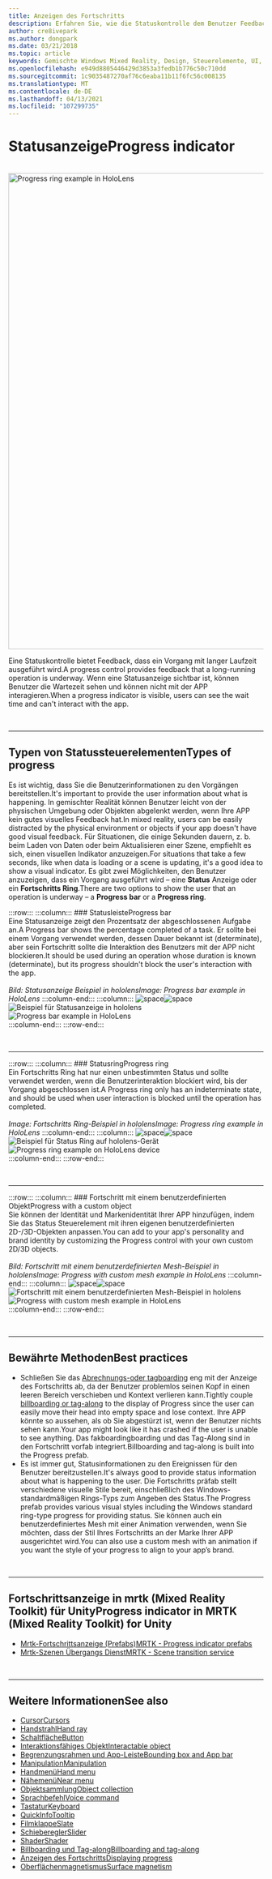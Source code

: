 ```yaml
---
title: Anzeigen des Fortschritts
description: Erfahren Sie, wie die Statuskontrolle dem Benutzer Feedback zur Verfügung stellt, dass ein Vorgang mit langer Ausführungszeit in ihren Mixed Reality-apps ausgeführt wird.
author: cre8ivepark
ms.author: dongpark
ms.date: 03/21/2018
ms.topic: article
keywords: Gemischte Windows Mixed Reality, Design, Steuerelemente, UI, UX, Fortschrittsanzeige, Mixed Reality-Headset, Windows Mixed Reality-Headset, Virtual Reality-Headset, hololens, mrtk, Mixed Reality Toolkit
ms.openlocfilehash: e949d8805446429d3853a3fedb1b776c50c710dd
ms.sourcegitcommit: 1c9035487270af76c6eaba11b11f6fc56c008135
ms.translationtype: MT
ms.contentlocale: de-DE
ms.lasthandoff: 04/13/2021
ms.locfileid: "107299735"
---
```

# <a name="progress-indicator"></a><span data-ttu-id="bc553-104">Statusanzeige</span><span class="sxs-lookup"><span data-stu-id="bc553-104">Progress indicator</span></span>

<br>

<img src="images/MRTK_ProgressIndicator.gif" alt="Progress ring example in HoloLens" width="940px">

<span data-ttu-id="bc553-105">Eine Statuskontrolle bietet Feedback, dass ein Vorgang mit langer Laufzeit ausgeführt wird.</span><span class="sxs-lookup"><span data-stu-id="bc553-105">A progress control provides feedback that a long-running operation is underway.</span></span> <span data-ttu-id="bc553-106">Wenn eine Statusanzeige sichtbar ist, können Benutzer die Wartezeit sehen und können nicht mit der APP interagieren.</span><span class="sxs-lookup"><span data-stu-id="bc553-106">When a progress indicator is visible, users can see the wait time and can't interact with the app.</span></span>

<br>

---

## <a name="types-of-progress"></a><span data-ttu-id="bc553-107">Typen von Statussteuerelementen</span><span class="sxs-lookup"><span data-stu-id="bc553-107">Types of progress</span></span>

<span data-ttu-id="bc553-108">Es ist wichtig, dass Sie die Benutzerinformationen zu den Vorgängen bereitstellen.</span><span class="sxs-lookup"><span data-stu-id="bc553-108">It's important to provide the user information about what is happening.</span></span> <span data-ttu-id="bc553-109">In gemischter Realität können Benutzer leicht von der physischen Umgebung oder Objekten abgelenkt werden, wenn Ihre APP kein gutes visuelles Feedback hat.</span><span class="sxs-lookup"><span data-stu-id="bc553-109">In mixed reality, users can be easily distracted by the physical environment or objects if your app doesn't have good visual feedback.</span></span> <span data-ttu-id="bc553-110">Für Situationen, die einige Sekunden dauern, z. b. beim Laden von Daten oder beim Aktualisieren einer Szene, empfiehlt es sich, einen visuellen Indikator anzuzeigen.</span><span class="sxs-lookup"><span data-stu-id="bc553-110">For situations that take a few seconds, like when data is loading or a scene is updating, it's a good idea to show a visual indicator.</span></span> <span data-ttu-id="bc553-111">Es gibt zwei Möglichkeiten, den Benutzer anzuzeigen, dass ein Vorgang ausgeführt wird – eine **Status** Anzeige oder ein **Fortschritts Ring**.</span><span class="sxs-lookup"><span data-stu-id="bc553-111">There are two options to show the user that an operation is underway – a **Progress bar** or a **Progress ring**.</span></span>

:::row:::
    :::column:::
        ### <a name="progress-barbr"></a><span data-ttu-id="bc553-112">Statusleiste</span><span class="sxs-lookup"><span data-stu-id="bc553-112">Progress bar</span></span><br>
        <span data-ttu-id="bc553-113">Eine Statusanzeige zeigt den Prozentsatz der abgeschlossenen Aufgabe an.</span><span class="sxs-lookup"><span data-stu-id="bc553-113">A Progress bar shows the percentage completed of a task.</span></span> <span data-ttu-id="bc553-114">Er sollte bei einem Vorgang verwendet werden, dessen Dauer bekannt ist (determinate), aber sein Fortschritt sollte die Interaktion des Benutzers mit der APP nicht blockieren.</span><span class="sxs-lookup"><span data-stu-id="bc553-114">It should be used during an operation whose duration is known (determinate), but its progress shouldn't block the user's interaction with the app.</span></span><br>
        <br>
        <span data-ttu-id="bc553-115">*Bild: Statusanzeige Beispiel in hololens*</span><span class="sxs-lookup"><span data-stu-id="bc553-115">*Image: Progress bar example in HoloLens*</span></span>
    :::column-end:::
        :::column:::
        <span data-ttu-id="bc553-116">![space](images/spacer-20x582.png)</span><span class="sxs-lookup"><span data-stu-id="bc553-116">![space](images/spacer-20x582.png)</span></span><br>
       <span data-ttu-id="bc553-117">![Beispiel für Statusanzeige in hololens](images/640px-progressbar.jpg)</span><span class="sxs-lookup"><span data-stu-id="bc553-117">![Progress bar example in HoloLens](images/640px-progressbar.jpg)</span></span><br>
    :::column-end:::
:::row-end:::

<br>

---

:::row:::
    :::column:::
        ### <a name="progress-ringbr"></a><span data-ttu-id="bc553-118">Statusring</span><span class="sxs-lookup"><span data-stu-id="bc553-118">Progress ring</span></span><br>
        <span data-ttu-id="bc553-119">Ein Fortschritts Ring hat nur einen unbestimmten Status und sollte verwendet werden, wenn die Benutzerinteraktion blockiert wird, bis der Vorgang abgeschlossen ist.</span><span class="sxs-lookup"><span data-stu-id="bc553-119">A Progress ring only has an indeterminate state, and should be used when user interaction is blocked until the operation has completed.</span></span><br>
        <br>
        <span data-ttu-id="bc553-120">*Image: Fortschritts Ring-Beispiel in hololens*</span><span class="sxs-lookup"><span data-stu-id="bc553-120">*Image: Progress ring example in HoloLens*</span></span>
    :::column-end:::
        :::column:::
        <span data-ttu-id="bc553-121">![space](images/spacer-20x582.png)</span><span class="sxs-lookup"><span data-stu-id="bc553-121">![space](images/spacer-20x582.png)</span></span><br>
       <span data-ttu-id="bc553-122">![Beispiel für Status Ring auf hololens-Gerät](images/640px-progressring.jpg)</span><span class="sxs-lookup"><span data-stu-id="bc553-122">![Progress ring example on HoloLens device](images/640px-progressring.jpg)</span></span><br>
    :::column-end:::
:::row-end:::

<br>

---

:::row:::
    :::column:::
        ### <a name="progress-with-a-custom-objectbr"></a><span data-ttu-id="bc553-123">Fortschritt mit einem benutzerdefinierten Objekt</span><span class="sxs-lookup"><span data-stu-id="bc553-123">Progress with a custom object</span></span><br>
        <span data-ttu-id="bc553-124">Sie können der Identität und Markenidentität Ihrer APP hinzufügen, indem Sie das Status Steuerelement mit ihren eigenen benutzerdefinierten 2D-/3D-Objekten anpassen.</span><span class="sxs-lookup"><span data-stu-id="bc553-124">You can add to your app's personality and brand identity by customizing the Progress control with your own custom 2D/3D objects.</span></span><br>
        <br>
        <span data-ttu-id="bc553-125">*Bild: Fortschritt mit einem benutzerdefinierten Mesh-Beispiel in hololens*</span><span class="sxs-lookup"><span data-stu-id="bc553-125">*Image: Progress with custom mesh example in HoloLens*</span></span>
    :::column-end:::
        :::column:::
        <span data-ttu-id="bc553-126">![space](images/spacer-20x582.png)</span><span class="sxs-lookup"><span data-stu-id="bc553-126">![space](images/spacer-20x582.png)</span></span><br>
       <span data-ttu-id="bc553-127">![Fortschritt mit einem benutzerdefinierten Mesh-Beispiel in hololens](images/640px-progresscustom.jpg)</span><span class="sxs-lookup"><span data-stu-id="bc553-127">![Progress with custom mesh example in HoloLens](images/640px-progresscustom.jpg)</span></span><br>
    :::column-end:::
:::row-end:::

<br>

---

## <a name="best-practices"></a><span data-ttu-id="bc553-128">Bewährte Methoden</span><span class="sxs-lookup"><span data-stu-id="bc553-128">Best practices</span></span>

* <span data-ttu-id="bc553-129">Schließen Sie das [Abrechnungs-oder tagboarding](billboarding-and-tag-along.md) eng mit der Anzeige des Fortschritts ab, da der Benutzer problemlos seinen Kopf in einen leeren Bereich verschieben und Kontext verlieren kann.</span><span class="sxs-lookup"><span data-stu-id="bc553-129">Tightly couple [billboarding or tag-along](billboarding-and-tag-along.md) to the display of Progress since the user can easily move their head into empty space and lose context.</span></span> <span data-ttu-id="bc553-130">Ihre APP könnte so aussehen, als ob Sie abgestürzt ist, wenn der Benutzer nichts sehen kann.</span><span class="sxs-lookup"><span data-stu-id="bc553-130">Your app might look like it has crashed if the user is unable to see anything.</span></span> <span data-ttu-id="bc553-131">Das fakboardingboarding und das Tag-Along sind in den Fortschritt vorfab integriert.</span><span class="sxs-lookup"><span data-stu-id="bc553-131">Billboarding and tag-along is built into the Progress prefab.</span></span>
* <span data-ttu-id="bc553-132">Es ist immer gut, Statusinformationen zu den Ereignissen für den Benutzer bereitzustellen.</span><span class="sxs-lookup"><span data-stu-id="bc553-132">It's always good to provide status information about what is happening to the user.</span></span> <span data-ttu-id="bc553-133">Die Fortschritts präfab stellt verschiedene visuelle Stile bereit, einschließlich des Windows-standardmäßigen Rings-Typs zum Angeben des Status.</span><span class="sxs-lookup"><span data-stu-id="bc553-133">The Progress prefab provides various visual styles including the Windows standard ring-type progress for providing status.</span></span> <span data-ttu-id="bc553-134">Sie können auch ein benutzerdefiniertes Mesh mit einer Animation verwenden, wenn Sie möchten, dass der Stil Ihres Fortschritts an der Marke Ihrer APP ausgerichtet wird.</span><span class="sxs-lookup"><span data-stu-id="bc553-134">You can also use a custom mesh with an animation if you want the style of your progress to align to your app’s brand.</span></span>

<br>

---

## <a name="progress-indicator-in-mrtk-mixed-reality-toolkit-for-unity"></a><span data-ttu-id="bc553-135">Fortschrittsanzeige in mrtk (Mixed Reality Toolkit) für Unity</span><span class="sxs-lookup"><span data-stu-id="bc553-135">Progress indicator in MRTK (Mixed Reality Toolkit) for Unity</span></span>

* [<span data-ttu-id="bc553-136">Mrtk-Fortschrittsanzeige (Prefabs)</span><span class="sxs-lookup"><span data-stu-id="bc553-136">MRTK - Progress indicator prefabs</span></span>](https://github.com/microsoft/MixedRealityToolkit-Unity/tree/main/Assets/MRTK/SDK/Features/UX/Prefabs/ProgressIndicators)
* [<span data-ttu-id="bc553-137">Mrtk-Szenen Übergangs Dienst</span><span class="sxs-lookup"><span data-stu-id="bc553-137">MRTK - Scene transition service</span></span>](https://docs.microsoft.com/windows/mixed-reality/mrtk-unity/features/extensions/scene-transition-service)


<br>

---

## <a name="see-also"></a><span data-ttu-id="bc553-138">Weitere Informationen</span><span class="sxs-lookup"><span data-stu-id="bc553-138">See also</span></span>

* [<span data-ttu-id="bc553-139">Cursor</span><span class="sxs-lookup"><span data-stu-id="bc553-139">Cursors</span></span>](cursors.md)
* [<span data-ttu-id="bc553-140">Handstrahl</span><span class="sxs-lookup"><span data-stu-id="bc553-140">Hand ray</span></span>](point-and-commit.md)
* [<span data-ttu-id="bc553-141">Schaltfläche</span><span class="sxs-lookup"><span data-stu-id="bc553-141">Button</span></span>](button.md)
* [<span data-ttu-id="bc553-142">Interaktionsfähiges Objekt</span><span class="sxs-lookup"><span data-stu-id="bc553-142">Interactable object</span></span>](interactable-object.md)
* [<span data-ttu-id="bc553-143">Begrenzungsrahmen und App-Leiste</span><span class="sxs-lookup"><span data-stu-id="bc553-143">Bounding box and App bar</span></span>](app-bar-and-bounding-box.md)
* [<span data-ttu-id="bc553-144">Manipulation</span><span class="sxs-lookup"><span data-stu-id="bc553-144">Manipulation</span></span>](direct-manipulation.md)
* [<span data-ttu-id="bc553-145">Handmenü</span><span class="sxs-lookup"><span data-stu-id="bc553-145">Hand menu</span></span>](hand-menu.md)
* [<span data-ttu-id="bc553-146">Nähemenü</span><span class="sxs-lookup"><span data-stu-id="bc553-146">Near menu</span></span>](near-menu.md)
* [<span data-ttu-id="bc553-147">Objektsammlung</span><span class="sxs-lookup"><span data-stu-id="bc553-147">Object collection</span></span>](object-collection.md)
* [<span data-ttu-id="bc553-148">Sprachbefehl</span><span class="sxs-lookup"><span data-stu-id="bc553-148">Voice command</span></span>](voice-input.md)
* [<span data-ttu-id="bc553-149">Tastatur</span><span class="sxs-lookup"><span data-stu-id="bc553-149">Keyboard</span></span>](keyboard.md)
* [<span data-ttu-id="bc553-150">QuickInfo</span><span class="sxs-lookup"><span data-stu-id="bc553-150">Tooltip</span></span>](tooltip.md)
* [<span data-ttu-id="bc553-151">Filmklappe</span><span class="sxs-lookup"><span data-stu-id="bc553-151">Slate</span></span>](slate.md)
* [<span data-ttu-id="bc553-152">Schieberegler</span><span class="sxs-lookup"><span data-stu-id="bc553-152">Slider</span></span>](slider.md)
* [<span data-ttu-id="bc553-153">Shader</span><span class="sxs-lookup"><span data-stu-id="bc553-153">Shader</span></span>](shader.md)
* [<span data-ttu-id="bc553-154">Billboarding und Tag-along</span><span class="sxs-lookup"><span data-stu-id="bc553-154">Billboarding and tag-along</span></span>](billboarding-and-tag-along.md)
* [<span data-ttu-id="bc553-155">Anzeigen des Fortschritts</span><span class="sxs-lookup"><span data-stu-id="bc553-155">Displaying progress</span></span>](progress.md)
* [<span data-ttu-id="bc553-156">Oberflächenmagnetismus</span><span class="sxs-lookup"><span data-stu-id="bc553-156">Surface magnetism</span></span>](surface-magnetism.md)
